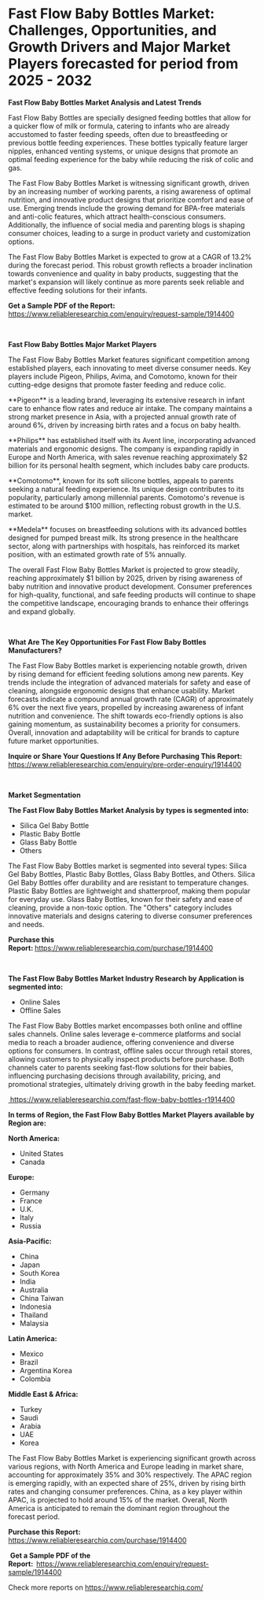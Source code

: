 <p><h1>Fast Flow Baby Bottles Market: Challenges, Opportunities, and Growth Drivers and Major Market Players forecasted for period from 2025 - 2032</h1></p><p><strong>Fast Flow Baby Bottles Market Analysis and Latest Trends</strong></p>
<p><p>Fast Flow Baby Bottles are specially designed feeding bottles that allow for a quicker flow of milk or formula, catering to infants who are already accustomed to faster feeding speeds, often due to breastfeeding or previous bottle feeding experiences. These bottles typically feature larger nipples, enhanced venting systems, or unique designs that promote an optimal feeding experience for the baby while reducing the risk of colic and gas.</p><p>The Fast Flow Baby Bottles Market is witnessing significant growth, driven by an increasing number of working parents, a rising awareness of optimal nutrition, and innovative product designs that prioritize comfort and ease of use. Emerging trends include the growing demand for BPA-free materials and anti-colic features, which attract health-conscious consumers. Additionally, the influence of social media and parenting blogs is shaping consumer choices, leading to a surge in product variety and customization options.</p><p>The Fast Flow Baby Bottles Market is expected to grow at a CAGR of 13.2% during the forecast period. This robust growth reflects a broader inclination towards convenience and quality in baby products, suggesting that the market's expansion will likely continue as more parents seek reliable and effective feeding solutions for their infants.</p></p>
<p><strong>Get a Sample PDF of the Report:&nbsp;</strong> <a href="https://www.reliableresearchiq.com/enquiry/request-sample/1914400?utm_campaign=2299&utm_medium=2&utm_source=Github&utm_content=ia&utm_term=06042025&utm_id=fast-flow-baby-bottles">https://www.reliableresearchiq.com/enquiry/request-sample/1914400</a></p>
<p>&nbsp;</p>
<p><strong>Fast Flow Baby Bottles Major Market Players</strong></p>
<p><p>The Fast Flow Baby Bottles Market features significant competition among established players, each innovating to meet diverse consumer needs. Key players include Pigeon, Philips, Avima, and Comotomo, known for their cutting-edge designs that promote faster feeding and reduce colic.</p><p>**Pigeon** is a leading brand, leveraging its extensive research in infant care to enhance flow rates and reduce air intake. The company maintains a strong market presence in Asia, with a projected annual growth rate of around 6%, driven by increasing birth rates and a focus on baby health.</p><p>**Philips** has established itself with its Avent line, incorporating advanced materials and ergonomic designs. The company is expanding rapidly in Europe and North America, with sales revenue reaching approximately $2 billion for its personal health segment, which includes baby care products.</p><p>**Comotomo**, known for its soft silicone bottles, appeals to parents seeking a natural feeding experience. Its unique design contributes to its popularity, particularly among millennial parents. Comotomo's revenue is estimated to be around $100 million, reflecting robust growth in the U.S. market.</p><p>**Medela** focuses on breastfeeding solutions with its advanced bottles designed for pumped breast milk. Its strong presence in the healthcare sector, along with partnerships with hospitals, has reinforced its market position, with an estimated growth rate of 5% annually.</p><p>The overall Fast Flow Baby Bottles Market is projected to grow steadily, reaching approximately $1 billion by 2025, driven by rising awareness of baby nutrition and innovative product development. Consumer preferences for high-quality, functional, and safe feeding products will continue to shape the competitive landscape, encouraging brands to enhance their offerings and expand globally.</p></p>
<p>&nbsp;</p>
<p><strong>What Are The Key Opportunities For Fast Flow Baby Bottles Manufacturers?</strong></p>
<p><p>The Fast Flow Baby Bottles market is experiencing notable growth, driven by rising demand for efficient feeding solutions among new parents. Key trends include the integration of advanced materials for safety and ease of cleaning, alongside ergonomic designs that enhance usability. Market forecasts indicate a compound annual growth rate (CAGR) of approximately 6% over the next five years, propelled by increasing awareness of infant nutrition and convenience. The shift towards eco-friendly options is also gaining momentum, as sustainability becomes a priority for consumers. Overall, innovation and adaptability will be critical for brands to capture future market opportunities.</p></p>
<p><strong>Inquire or Share Your Questions If Any Before Purchasing This Report:</strong> <a href="https://www.reliableresearchiq.com/enquiry/pre-order-enquiry/1914400?utm_campaign=2299&utm_medium=2&utm_source=Github&utm_content=ia&utm_term=06042025&utm_id=fast-flow-baby-bottles">https://www.reliableresearchiq.com/enquiry/pre-order-enquiry/1914400</a></p>
<p>&nbsp;</p>
<p><strong>Market Segmentation</strong></p>
<p><strong>The Fast Flow Baby Bottles Market Analysis by types is segmented into:</strong></p>
<p><ul><li>Silica Gel Baby Bottle</li><li>Plastic Baby Bottle</li><li>Glass Baby Bottle</li><li>Others</li></ul></p>
<p><p>The Fast Flow Baby Bottles market is segmented into several types: Silica Gel Baby Bottles, Plastic Baby Bottles, Glass Baby Bottles, and Others. Silica Gel Baby Bottles offer durability and are resistant to temperature changes. Plastic Baby Bottles are lightweight and shatterproof, making them popular for everyday use. Glass Baby Bottles, known for their safety and ease of cleaning, provide a non-toxic option. The "Others" category includes innovative materials and designs catering to diverse consumer preferences and needs.</p></p>
<p><strong>Purchase this Report:&nbsp;</strong><a href="https://www.reliableresearchiq.com/purchase/1914400?utm_campaign=2299&utm_medium=2&utm_source=Github&utm_content=ia&utm_term=06042025&utm_id=fast-flow-baby-bottles">https://www.reliableresearchiq.com/purchase/1914400</a></p>
<p>&nbsp;</p>
<p><strong>The Fast Flow Baby Bottles Market Industry Research by Application is segmented into:</strong></p>
<p><ul><li>Online Sales</li><li>Offline Sales</li></ul></p>
<p><p>The Fast Flow Baby Bottles market encompasses both online and offline sales channels. Online sales leverage e-commerce platforms and social media to reach a broader audience, offering convenience and diverse options for consumers. In contrast, offline sales occur through retail stores, allowing customers to physically inspect products before purchase. Both channels cater to parents seeking fast-flow solutions for their babies, influencing purchasing decisions through availability, pricing, and promotional strategies, ultimately driving growth in the baby feeding market.</p></p>
<p><a href="https://www.reliableresearchiq.com/fast-flow-baby-bottles-r1914400?utm_campaign=2299&utm_medium=2&utm_source=Github&utm_content=ia&utm_term=06042025&utm_id=fast-flow-baby-bottles">&nbsp;https://www.reliableresearchiq.com/fast-flow-baby-bottles-r1914400</a></p>
<p><strong>In terms of Region, the Fast Flow Baby Bottles Market Players available by Region are:</strong></p>
<p>
    <p> <strong> North America: </strong>
        <ul>
            <li>United States</li>
            <li>Canada</li>
        </ul>
        </p> 
    <p> <strong> Europe: </strong>
        <ul>
            <li>Germany</li>
            <li>France</li>
            <li>U.K.</li>
            <li>Italy</li>
            <li>Russia</li>
        </ul>
        </p> 
    <p> <strong> Asia-Pacific: </strong>
        <ul>
            <li>China</li>
            <li>Japan</li>
            <li>South Korea</li>
            <li>India</li>
            <li>Australia</li>
            <li>China Taiwan</li>
            <li>Indonesia</li>
            <li>Thailand</li>
            <li>Malaysia</li>
        </ul>
        </p> 
    <p> <strong> Latin America: </strong>
        <ul>
            <li>Mexico</li>
            <li>Brazil</li>
            <li>Argentina Korea</li>
            <li>Colombia</li>
        </ul>
        </p> 
    <p> <strong> Middle East & Africa: </strong>
        <ul>
            <li>Turkey</li>
            <li>Saudi</li>
            <li>Arabia</li>
            <li>UAE</li>
            <li>Korea</li>
        </ul>
    </p>
    </p>
<p><p>The Fast Flow Baby Bottles Market is experiencing significant growth across various regions, with North America and Europe leading in market share, accounting for approximately 35% and 30% respectively. The APAC region is emerging rapidly, with an expected share of 25%, driven by rising birth rates and changing consumer preferences. China, as a key player within APAC, is projected to hold around 15% of the market. Overall, North America is anticipated to remain the dominant region throughout the forecast period.</p></p>
<p><strong>Purchase this Report: </strong><a href="https://www.reliableresearchiq.com/purchase/1914400?utm_campaign=2299&utm_medium=2&utm_source=Github&utm_content=ia&utm_term=06042025&utm_id=fast-flow-baby-bottles">https://www.reliableresearchiq.com/purchase/1914400</a></p>
<p>&nbsp;<strong>Get a Sample PDF of the Report:&nbsp;&nbsp;</strong><a href="https://www.reliableresearchiq.com/enquiry/request-sample/1914400?utm_campaign=2299&utm_medium=2&utm_source=Github&utm_content=ia&utm_term=06042025&utm_id=fast-flow-baby-bottles">https://www.reliableresearchiq.com/enquiry/request-sample/1914400</a></p>
<p><strong></strong></p>
<p>Check more reports on <a href="https://www.reliableresearchiq.com/?utm_campaign=2299&utm_medium=2&utm_source=Github&utm_content=ia&utm_term=06042025&utm_id=fast-flow-baby-bottles">https://www.reliableresearchiq.com/</a></p>